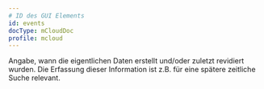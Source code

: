 ```yaml
---
# ID des GUI Elements
id: events
docType: mCloudDoc
profile: mcloud
---
```


Angabe, wann die eigentlichen Daten erstellt und/oder zuletzt revidiert wurden. Die Erfassung dieser Information ist z.B. für eine spätere zeitliche Suche relevant.
